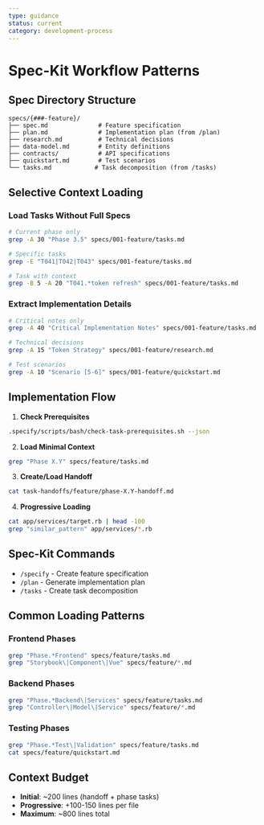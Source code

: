 ```yaml
---
type: guidance
status: current
category: development-process
---
```


# Spec-Kit Workflow Patterns

## Spec Directory Structure
```
specs/{###-feature}/
├── spec.md              # Feature specification
├── plan.md              # Implementation plan (from /plan)
├── research.md          # Technical decisions
├── data-model.md        # Entity definitions
├── contracts/           # API specifications
├── quickstart.md        # Test scenarios
└── tasks.md            # Task decomposition (from /tasks)
```

## Selective Context Loading

### Load Tasks Without Full Specs
```bash
# Current phase only
grep -A 30 "Phase 3.5" specs/001-feature/tasks.md

# Specific tasks
grep -E "T041|T042|T043" specs/001-feature/tasks.md

# Task with context
grep -B 5 -A 20 "T041.*token refresh" specs/001-feature/tasks.md
```

### Extract Implementation Details
```bash
# Critical notes only
grep -A 40 "Critical Implementation Notes" specs/001-feature/tasks.md

# Technical decisions
grep -A 15 "Token Strategy" specs/001-feature/research.md

# Test scenarios
grep -A 10 "Scenario [5-6]" specs/001-feature/quickstart.md
```

## Implementation Flow

1. **Check Prerequisites**
```bash
.specify/scripts/bash/check-task-prerequisites.sh --json
```

2. **Load Minimal Context**
```bash
grep "Phase X.Y" specs/feature/tasks.md
```

3. **Create/Load Handoff**
```bash
cat task-handoffs/feature/phase-X.Y-handoff.md
```

4. **Progressive Loading**
```bash
cat app/services/target.rb | head -100
grep "similar_pattern" app/services/*.rb
```

## Spec-Kit Commands
- `/specify` - Create feature specification
- `/plan` - Generate implementation plan
- `/tasks` - Create task decomposition

## Common Loading Patterns

### Frontend Phases
```bash
grep "Phase.*Frontend" specs/feature/tasks.md
grep "Storybook\|Component\|Vue" specs/feature/*.md
```

### Backend Phases
```bash
grep "Phase.*Backend\|Services" specs/feature/tasks.md
grep "Controller\|Model\|Service" specs/feature/*.md
```

### Testing Phases
```bash
grep "Phase.*Test\|Validation" specs/feature/tasks.md
cat specs/feature/quickstart.md
```

## Context Budget
- **Initial**: ~200 lines (handoff + phase tasks)
- **Progressive**: +100-150 lines per file
- **Maximum**: ~800 lines total
